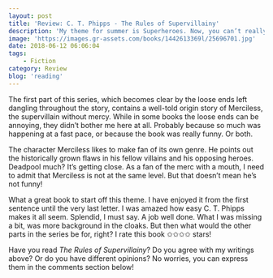 ```yaml
---
layout: post
title: 'Review: C. T. Phipps - The Rules of Supervillainy'
description: 'My theme for summer is Superheroes. Now, you can’t really have superheroes without their counterparts, can you? When I found this book, I thought it’d be a good way to start. I have read superhero books in the past, albeit with mixed feelings. What was The Rules of Supervillainy going to be like? I had no clue. Here’s what I found out.'
image: 'https://images.gr-assets.com/books/1442613369l/25696701.jpg'
date: 2018-06-12 06:06:04
tags:
    - Fiction
category: Review
blog: 'reading'
---
```

  The first part of this series, which becomes clear by the loose ends left dangling throughout the story, contains a well-told origin story of Merciless, the supervillain without mercy. While in some books the loose ends can be annoying, they didn’t bother me here at all. Probably because so much was happening at a fast pace, or because the book was really funny. Or both.

  The character Merciless likes to make fan of its own genre. He points out the historically grown flaws in his fellow villains and his opposing heroes. Deadpool much? It’s getting close. As a fan of the merc with a mouth, I need to admit that Merciless is not at the same level. But that doesn’t mean he’s not funny!

  What a great book to start off this theme. I have enjoyed it from the first sentence until the very last letter. I was amazed how easy C. T. Phipps makes it all seem. Splendid, I must say. A job well done. What I was missing a bit, was more background in the cloaks. But then what would the other parts in the series be for, right? I rate this book ✩✩✩✩ stars!

  Have you read <em>The Rules of Supervillainy</em>? Do you agree with my writings above? Or do you have different opinions? No worries, you can express them in the comments section below!

